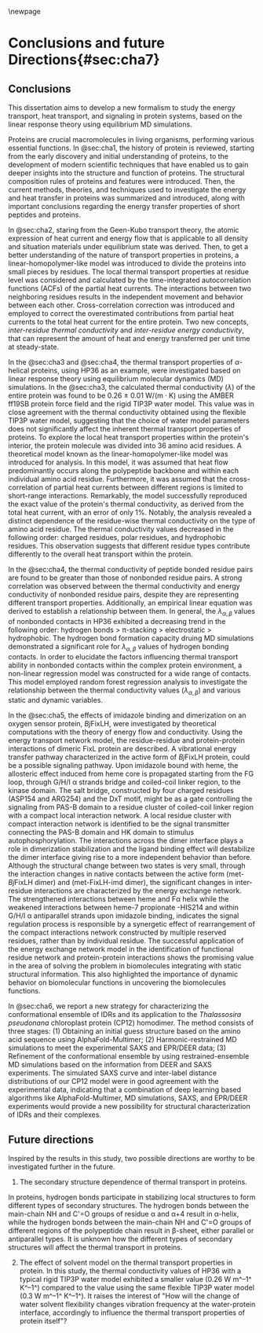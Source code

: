 \newpage
# Conclusions and future Directions{#sec:cha7}

## Conclusions
<!-- the aim of this study -->
This dissertation aims to develop a new formalism to study the energy transport, heat transport, and signaling in protein systems, based on the linear response theory using equilibrium MD simulations.

<!-- the introduction -->
Proteins are crucial macromolecules in living organisms, performing various essential functions.
In @sec:cha1, the history of protein is reviewed, starting from the early discovery and initial understanding of proteins, to the development of modern scientific techniques that have enabled us to gain deeper insights into the structure and function of proteins.
The structural composition rules of proteins and features were introduced.
Then, the current methods, theories, and techniques used to investigate the energy and heat transfer in proteins was summarized and introduced, along with important conclusions regarding the energy transfer properties of short peptides and proteins.

<!-- summarize the methods -->
In @sec:cha2, staring from the Geen-Kubo transport theory, the atomic expression of heat current and energy flow that is applicable to all density and situation materials under equilibrium state was derived.
Then, to get a better understanding of the nature of transport properties in proteins, a linear-homopolymer-like model was introduced to divide the proteins into small pieces by residues.
The local thermal transport properties at residue level was considered and calculated by the time-integrated autocorrelation functions (ACFs) of the partial heat currents.
The interactions between two neighboring residues results in the independent movement and behavior between each other.
Cross-correlation correction was introduced and employed to correct the overestimated contributions from partial heat currents to the total heat current for the entire protein.
Two new concepts, _inter-residue thermal conductivity_ and _inter-residue energy conductivity_, that can represent the amount of heat and energy transferred per unit time at steady-state.

<!-- conclusions of chapter 3 and 4  -->

In the @sec:cha3 and @sec:cha4, the thermal transport properties of $\alpha$-helical proteins, using HP36 as an example, were investigated based on linear response theory using equilibrium molecular dynamics (MD) simulations.
In the @sec:cha3, the calculated thermal conductivity ($\lambda$) of the entire protein was found to be 0.26 $\mathrm{\pm}$ 0.01 $\mathrm{W{/} (m{\cdot}K)}$ using the AMBER ff19SB protein force field and the rigid TIP3P water model.
This value was in close agreement with the thermal conductivity obtained using the flexible TIP3P water model, suggesting that the choice of water model parameters does not significantly affect the inherent thermal transport properties of proteins.
To explore the local heat transport properties within the protein's interior, the protein molecule was divided into 36 amino acid residues.
A theoretical model known as the linear-homopolymer-like model was introduced for analysis.
In this model, it was assumed that heat flow predominantly occurs along the polypeptide backbone and within each individual amino acid residue.
Furthermore, it was assumed that the cross-correlation of partial heat currents between different regions is limited to short-range interactions.
Remarkably, the model successfully reproduced the exact value of the protein's thermal conductivity, as derived from the total heat current, with an error of only 1%.
Notably, the analysis revealed a distinct dependence of the residue-wise thermal conductivity on the type of amino acid residue.
The thermal conductivity values decreased in the following order: charged residues, polar residues, and hydrophobic residues.
This observation suggests that different residue types contribute differently to the overall heat transport within the protein.

In the @sec:cha4, the thermal conductivity of peptide bonded residue pairs are found to be greater than those of nonbonded residue pairs.
A strong correlation was observed between the thermal conductivity and energy conductivity of nonbonded residue pairs, despite they are representing different transport properties.
Additionally, an empirical linear equation was derived to establish a relationship between them.
In general, the $\lambda_{\alpha, \beta}$ values of nonbonded contacts in HP36 exhibited a decreasing trend in the following order: hydrogen bonds > π-stacking > electrostatic > hydrophobic.
The hydrogen bond formation capacity druing MD simulations demonstrated a significant role for $\lambda_{\alpha, \beta}$ values of hydrogen bonding contacts.
In order to elucidate the factors influencing thermal transport ability in nonbonded contacts within the complex protein environment, a non-linear regression model was constructed for a wide range of contacts.
This model employed random forest regression analysis to investigate the relationship between the thermal conductivity values ($\lambda_{\alpha, \beta}$) and various static and dynamic variables.

<!-- chapter 5, signaling pathway -->

In the @sec:cha5, the effects of imidazole binding and dimerization on an oxygen sensor protein, *Bj*FixLH, were investigated by theoretical computations with
the theory of energy flow and conductivity.
Using the energy transport network model, the residue-residue and protein-protein interactions of dimeric FixL protein are described.
A vibrational energy transfer pathway characterized in the active form of *Bj*FixLH protein, could be a possible signaling pathway.
Upon imidazole bound with heme, the allosteric effect induced from heme core is propagated starting from
the FG loop, through G/H/I α strands bridge and coiled-coil linker region, to the kinase domain.
The salt bridge, constructed by four charged residues (ASP154 and ARG254) and the DxT motif, might be as a
gate controlling the signaling from PAS-B domain to a residue cluster of coiled-coil linker region with a compact local interaction network.
A local residue cluster with compact interaction network is identified to be the signal transmitter connecting the PAS-B domain and HK domain to
stimulus autophosphorylation.
The interactions across the dimer interface plays a role in dimerization stabilization and the ligand
binding effect will destabilize the dimer interface giving rise to a more independent behavior than before.
Although the structural change between two states is very small, through the interaction changes in native contacts between the active form (met-*Bj*FixLH dimer) and (met-FixLH-imd dimer), the significant changes in inter-residue interactions are characterized by the energy exchange network.
The strengthened interactions between heme and Fα helix while the weakened interactions between heme-7 propionate -HIS214 and within G/H/I α antiparallel strands upon imidazole binding, indicates the signal
regulation process is responsible by a synergetic effect of rearrangement of the compact interactions network constructed by multiple reserved residues, rather than by individual residue.
The successful application of the energy exchange network model in the identification of functional residue network and protein-protein interactions shows the promising value in the area of solving the problem in biomolecules integrating with static structural information.
This also highlighted the importance of dynamic behavior on biomolecular functions in uncovering the biomolecules functions.

<!-- chapter 6, cp12 -->

In @sec:cha6,  we report a new strategy for characterizing the conformational ensemble of IDRs and its application to the _Thalassosira pseudonana_ chloroplast protein (CP12) homodimer.
The method consists of three stages: (1) Obtaining an initial guess structure based on the amino acid sequence using AlphaFold-Multimer; (2) Harmonic-restrained MD simulations to meet the experimental SAXS and EPR/DEER data; (3) Refinement of the conformational ensemble by using restrained-ensemble MD simulations based on the information from DEER and SAXS experiments.
The simulated SAXS curve and inter-label distance distributions of our CP12 model were in good agreement with the experimental data, indicating that a combination of deep learning based algorithms like AlphaFold-Multimer, MD simulations, SAXS, and EPR/DEER experiments would provide a new possibility for structural characterization of IDRs and their complexes.

## Future directions

Inspired by the results in this study, two possible directions are worthy to be investigated further in the future.

1. The secondary structure dependence of thermal transport in proteins.

In proteins, hydrogen bonds participate in stabilizing local structures to form different types of secondary structures.
The hydrogen bonds between the main-chain NH and C'=O groups of residue α and α+4 result in α-helix, while the hydrogen bonds between the main-chain NH and C'=O groups of different regions of the polypeptide chain result in β-sheet, either parallel or antiparallel types.
It is unknown how the different types of secondary structures will affect the thermal transport in proteins.

2. The effect of solvent model on the thermal transport properties in protein.
In this study, the thermal conductivity values of HP36 with a typical rigid TIP3P water model exhibited a smaller value (0.26 W m^–1^ K^–1^) compared to the value using the same flexible TIP3P water model (0.3 W m^–1^ K^–1^).
It raises the interest of "How will the change of water solvent flexibility changes vibration frequency at the water-protein interface, accordingly to influence the thermal transport properties of protein itself"?

